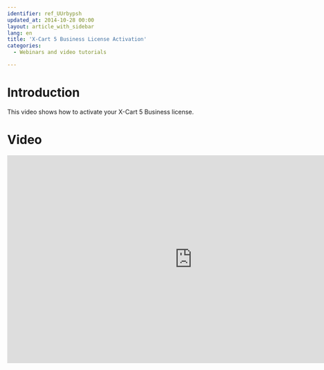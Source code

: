 ```yaml
---
identifier: ref_UUrbypsh
updated_at: 2014-10-28 00:00
layout: article_with_sidebar
lang: en
title: 'X-Cart 5 Business License Activation'
categories:
  - Webinars and video tutorials

---
```



# Introduction

This video shows how to activate your X-Cart 5 Business license.

# Video

<iframe class="youtube-player" type="text/html" style="width: 853px; height: 480px" src="http://www.youtube.com/embed/mmedPCQ91yA" frameborder="0"></iframe>